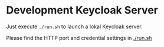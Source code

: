 # Development Keycloak Server

Just execute `./run.sh` to launch a lokal Keycloak server.

Please find the HTTP port and credential settings in [./run.sh](./run.sh)

